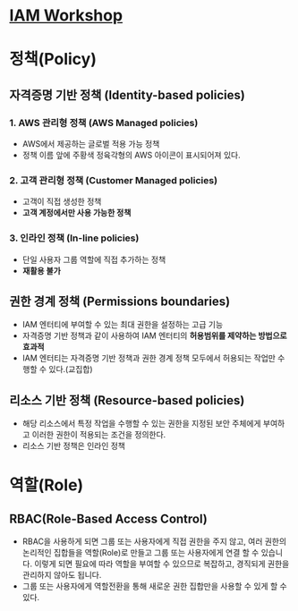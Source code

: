 # [IAM Workshop](https://catalog.us-east-1.prod.workshops.aws/workshops/dd23d392-bea4-483c-aefd-f62ed73f936d/en-US)
# 정책(Policy)
## 자격증명 기반 정책 (Identity-based policies)
### 1. AWS 관리형 정책 (AWS Managed policies)
  - AWS에서 제공하는 글로벌 적용 가능 정책
  - 정책 이름 앞에 주황색 정육각형의 AWS 아이콘이 표시되어져 있다.
### 2. 고객 관리형 정책 (Customer Managed policies)
  - 고객이 직접 생성한 정책
  - **고객 계정에서만 사용 가능한 정책**
### 3. 인라인 정책 (In-line policies)
  - 단일 사용자 그룹 역할에 직접 추가하는 정책
  - **재활용 불가**
## 권한 경계 정책 (Permissions boundaries)
- IAM 엔터티에 부여할 수 있는 최대 권한을 설정하는 고급 기능
- 자격증명 기반 정책과 같이 사용하여 IAM 엔터티의 **허용범위를 제약하는 방법으로 효과적**
- IAM 엔터티는 자격증명 기반 정책과 권한 경계 정책 모두에서 허용되는 작업만 수행할 수 있다.(교집합)
## 리소스 기반 정책 (Resource-based policies)
- 해당 리소스에서 특정 작업을 수행할 수 있는 권한을 지정된 보안 주체에게 부여하고 이러한 권한이 적용되는 조건을 정의한다.
- 리소스 기반 정책은 인라인 정책

# 역할(Role)
## RBAC(Role-Based Access Control)
- RBAC을 사용하게 되면 그룹 또는 사용자에게 직접 권한을 주지 않고, 여러 권한의 논리적인 집합들을 역할(Role)로 만들고 그룹 또는 사용자에게 연결 할 수 있습니다.
이렇게 되면 필요에 따라 역할을 부여할 수 있으므로 복잡하고, 경직되게 권한을 관리하지 않아도 됩니다.
- 그룹 또는 사용자에게 역할전환을 통해 새로운 권한 집합만을 사용할 수 있게 할 수 있다.
